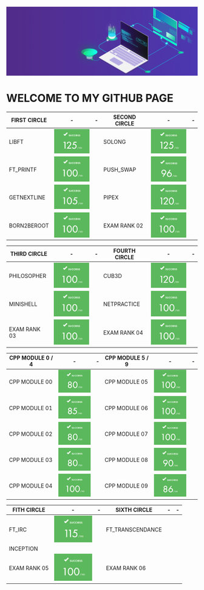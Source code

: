 ![banner](img/banner.gif)

# WELCOME TO MY GITHUB PAGE

|FIRST CIRCLE|-|-|SECOND CIRCLE|-|-|
|------------|-|-|-------------|-|-|
|LIBFT|<img src="img/125.png" style="width:100px;">||SOLONG|<img src="img/125.png" style="width:100px;">||
|FT_PRINTF|<img src="img/100.png" style="width:100px;">||PUSH_SWAP|<img src="img/96.png" style="width:100px;">||
|GETNEXTLINE|<img src="img/105.png" style="width:100px;">||PIPEX|<img src="img/120.png" style="width:100px;">||
|BORN2BEROOT|<img src="img/100.png" style="width:100px;">||EXAM RANK 02|<img src="img/100.png" style="width:100px;">||


|THIRD CIRCLE|-|-|FOURTH CIRCLE|-|-|
|------------|-|-|-------------|-|-|
|PHILOSOPHER|<img src="img/100.png" style="width:100px;">||CUB3D|<img src="img/120.png" style="width:100px;">||
|MINISHELL|<img src="img/100.png" style="width:100px;">||NETPRACTICE|<img src="img/100.png" style="width:100px;">||
|EXAM RANK 03|<img src="img/100.png" style="width:100px;">||EXAM RANK 04|<img src="img/100.png" style="width:100px;">||


|CPP MODULE 0 / 4|-|-|CPP MODULE 5 / 9|-|-|
|----------------|-|-|----------------|-|-|
|CPP MODULE 00|<img src="img/80.png" style="width:100px;">||CPP MODULE 05|<img src="img/100.png" style="width:100px;">||
|CPP MODULE 01|<img src="img/85.png" style="width:100px;">||CPP MODULE 06|<img src="img/100.png" style="width:100px;">||
|CPP MODULE 02|<img src="img/80.png" style="width:100px;">||CPP MODULE 07|<img src="img/100.png" style="width:100px;">||
|CPP MODULE 03|<img src="img/80.png" style="width:100px;">||CPP MODULE 08|<img src="img/90.png" style="width:100px;">||
|CPP MODULE 04|<img src="img/100.png" style="width:100px;">||CPP MODULE 09|<img src="img/86.png" style="width:100px;">||

|FITH CIRCLE|-|-|SIXTH CIRCLE|-|-|
|-----------|-|-|------------|-|-|
|FT_IRC|<img src="img/115.png" style="width:100px;">||FT_TRANSCENDANCE|||
|INCEPTION||||||
|EXAM RANK 05|<img src="img/100.png" style="width:100px;">||EXAM RANK 06|||